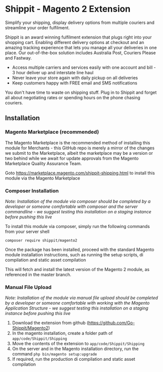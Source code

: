 # Shippit - Magento 2 Extension

Simplify your shipping, display delivery options from multiple couriers and streamline your order fulfilment.

Shippit is an award winning fulfilment extension that plugs right into your shopping cart. Enabling different delivery options at checkout and an amazing tracking experience that lets you manage all your deliveries in one place. Our out-of-the-box solution includes Australia Post, Couriers Please and Fastway.

- Access multiple carriers and services easily with one account and bill - 3 hour deliver up and interstate line haul
- Never leave your store again with daily pickup on all deliveries
- Keep customers happy with FREE email and SMS notifications

You don't have time to waste on shipping stuff. Plug in to Shippit and forget all about negotiating rates or spending hours on the phone chasing couriers.

## Installation

### Magento Marketplace (recommended)
The Magento Marketplace is the recommended method of installing this module for Merchants - this GitHub repo is merely a mirror of the changes we submit to the Marketplace, albeit the marketplace may be a version or two behind while we await for update approvals from the Magento Marketplace Quality Assurance Team.

Goto https://marketplace.magento.com/shippit-shipping.html to install this module via the Magento Marketplace

### Composer Installation

*Note: Installation of the module via composer should be completed by a developer or someone comfortable with composer and the server commandline - we suggest testing this installation on a staging instance before pushing this live*

To install this module via composer, simply run the following commands from your server shell

```
composer require shippit/magento2
```

Once the package has been installed, proceed with the standard Magento module installation instructions, such as running the setup scripts, di compilation and static asset compilation

This will fetch and install the latest version of the Magento 2 module, as referenced in the master branch.

### Manual File Upload

*Note: Installation of the module via manual file upload should be completed by a developer or someone comfortable with working with the Magento Application Structure - we suggest testing this installation on a staging instance before pushing this live*

1. Download the extension from github (https://github.com/Go-Shippit/Magento2)
2. In the magento installation, create a folder path of `app/code/Shippit/Shipping`
3. Move the contents of the extension to `app/code/Shippit/Shipping`
4. On the server and in the Magento installation directory, run the command ``php bin/magento setup:upgrade``
5. If required, run the production di compilation and static asset compilation
